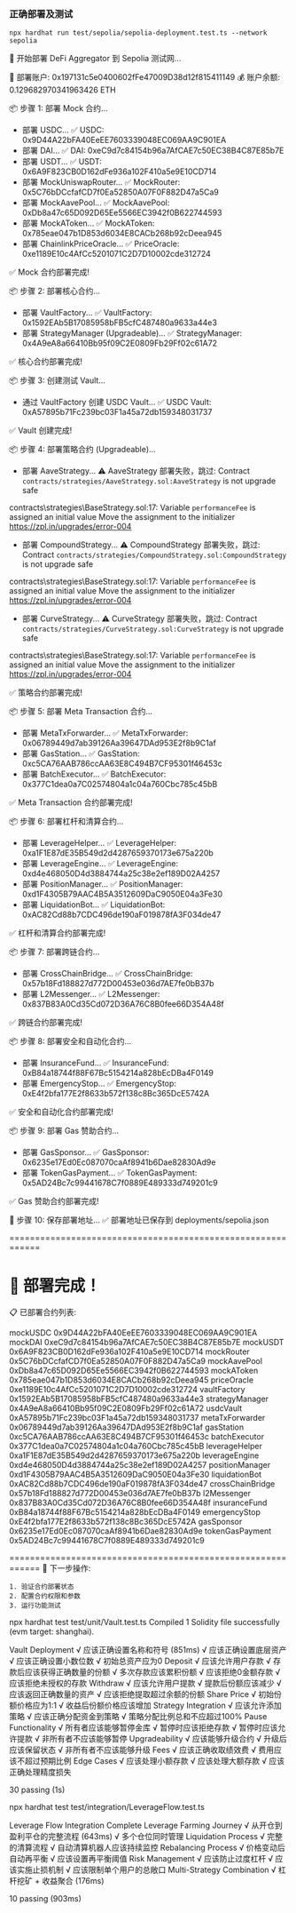 ### 正确部署及测试

 ```te
npx hardhat run test/sepolia/sepolia-deployment.test.ts --network sepolia
 ```

🚀 开始部署 DeFi Aggregator 到 Sepolia 测试网...

📍 部署账户: 0x197131c5e0400602fFe47009D38d12f815411149
💰 账户余额: 0.129682970341963426 ETH

📦 步骤 1: 部署 Mock 合约...

  - 部署 USDC...
    ✅ USDC: 0x9D44A22bFA40EeEE7603339048EC069AA9C901EA
  - 部署 DAI...
    ✅ DAI: 0xeC9d7c84154b96a7AfCAE7c50EC38B4C87E85b7E
  - 部署 USDT...
    ✅ USDT: 0x6A9F823CB0D162dFe936a102F410a5e9E10CD714
  - 部署 MockUniswapRouter...
    ✅ MockRouter: 0x5C76bDCcfafCD7f0Ea52850A07F0F882D47a5Ca9
  - 部署 MockAavePool...
    ✅ MockAavePool: 0xDb8a47c65D092D65Ee5566EC3942f0B622744593
  - 部署 MockAToken...
    ✅ MockAToken: 0x785eae047b1D853d6034E8CACb268b92cDeea945
  - 部署 ChainlinkPriceOracle...
    ✅ PriceOracle: 0xe1189E10c4AfCc5201071C2D7D10002cde312724

✅ Mock 合约部署完成!

📦 步骤 2: 部署核心合约...

  - 部署 VaultFactory...
    ✅ VaultFactory: 0x1592EAb5B17085958bFB5cfC487480a9633a44e3
  - 部署 StrategyManager (Upgradeable)...
    ✅ StrategyManager: 0x4A9eA8a66410Bb95f09C2E0809Fb29Ff02c61A72

✅ 核心合约部署完成!

📦 步骤 3: 创建测试 Vault...

  - 通过 VaultFactory 创建 USDC Vault...
    ✅ USDC Vault: 0xA57895b71Fc239bc03F1a45a72db159348031737

✅ Vault 创建完成!

📦 步骤 4: 部署策略合约 (Upgradeable)...

  - 部署 AaveStrategy...
    ⚠️ AaveStrategy 部署失败，跳过: Contract `contracts/strategies/AaveStrategy.sol:AaveStrategy` is not upgrade safe

contracts\strategies\BaseStrategy.sol:17: Variable `performanceFee` is assigned an initial value
    Move the assignment to the initializer
    https://zpl.in/upgrades/error-004

  - 部署 CompoundStrategy...
    ⚠️ CompoundStrategy 部署失败，跳过: Contract `contracts/strategies/CompoundStrategy.sol:CompoundStrategy` is not upgrade safe

contracts\strategies\BaseStrategy.sol:17: Variable `performanceFee` is assigned an initial value
    Move the assignment to the initializer
    https://zpl.in/upgrades/error-004

  - 部署 CurveStrategy...
    ⚠️ CurveStrategy 部署失败，跳过: Contract `contracts/strategies/CurveStrategy.sol:CurveStrategy` is not upgrade safe

contracts\strategies\BaseStrategy.sol:17: Variable `performanceFee` is assigned an initial value
    Move the assignment to the initializer
    https://zpl.in/upgrades/error-004

✅ 策略合约部署完成!

📦 步骤 5: 部署 Meta Transaction 合约...

  - 部署 MetaTxForwarder...
    ✅ MetaTxForwarder: 0x06789449d7ab39126Aa39647DAd953E2f8b9C1af
  - 部署 GasStation...
    ✅ GasStation: 0xc5CA76AAB786ccAA63E8C494B7CF95301f46453c
  - 部署 BatchExecutor...
    ✅ BatchExecutor: 0x377C1dea0a7C02574804a1c04a760Cbc785c45bB

✅ Meta Transaction 合约部署完成!

📦 步骤 6: 部署杠杆和清算合约...

  - 部署 LeverageHelper...
    ✅ LeverageHelper: 0xa1F1E87dE35B549d2d4287659370173e675a220b
  - 部署 LeverageEngine...
    ✅ LeverageEngine: 0xd4e468050D4d3884744a25c38e2ef189D02A4257
  - 部署 PositionManager...
    ✅ PositionManager: 0xd1F4305B79AAC4B5A3512609DaC9050E04a3Fe30
  - 部署 LiquidationBot...
    ✅ LiquidationBot: 0xAC82Cd88b7CDC496de190aF019878fA3F034de47

✅ 杠杆和清算合约部署完成!

📦 步骤 7: 部署跨链合约...

  - 部署 CrossChainBridge...
    ✅ CrossChainBridge: 0x57b18Fd188827d772D00453e036d7AE7fe0bB37b
  - 部署 L2Messenger...
    ✅ L2Messenger: 0x837B83A0Cd35Cd072D36A76C8B0fee66D354A48f

✅ 跨链合约部署完成!

📦 步骤 8: 部署安全和自动化合约...

  - 部署 InsuranceFund...
    ✅ InsuranceFund: 0xB84a18744f88F67Bc5154214a828bEcDBa4F0149
  - 部署 EmergencyStop...
    ✅ EmergencyStop: 0xE4f2bfa177E2f8633b572f138c8Bc365DcE5742A

✅ 安全和自动化合约部署完成!

📦 步骤 9: 部署 Gas 赞助合约...

  - 部署 GasSponsor...
    ✅ GasSponsor: 0x6235e17Ed0Ec087070caAf8941b6Dae82830Ad9e
  - 部署 TokenGasPayment...
    ✅ TokenGasPayment: 0x5AD24Bc7c99441678C7f0889E489333d749201c9

✅ Gas 赞助合约部署完成!

💾 步骤 10: 保存部署地址...
✅ 部署地址已保存到 deployments/sepolia.json

============================================================

🎉 部署完成！
============================================================

📋 已部署合约列表:

  mockUSDC                  0x9D44A22bFA40EeEE7603339048EC069AA9C901EA
  mockDAI                   0xeC9d7c84154b96a7AfCAE7c50EC38B4C87E85b7E
  mockUSDT                  0x6A9F823CB0D162dFe936a102F410a5e9E10CD714
  mockRouter                0x5C76bDCcfafCD7f0Ea52850A07F0F882D47a5Ca9
  mockAavePool              0xDb8a47c65D092D65Ee5566EC3942f0B622744593
  mockAToken                0x785eae047b1D853d6034E8CACb268b92cDeea945
  priceOracle               0xe1189E10c4AfCc5201071C2D7D10002cde312724
  vaultFactory              0x1592EAb5B17085958bFB5cfC487480a9633a44e3
  strategyManager           0x4A9eA8a66410Bb95f09C2E0809Fb29Ff02c61A72
  usdcVault                 0xA57895b71Fc239bc03F1a45a72db159348031737
  metaTxForwarder           0x06789449d7ab39126Aa39647DAd953E2f8b9C1af
  gasStation                0xc5CA76AAB786ccAA63E8C494B7CF95301f46453c
  batchExecutor             0x377C1dea0a7C02574804a1c04a760Cbc785c45bB
  leverageHelper            0xa1F1E87dE35B549d2d4287659370173e675a220b
  leverageEngine            0xd4e468050D4d3884744a25c38e2ef189D02A4257
  positionManager           0xd1F4305B79AAC4B5A3512609DaC9050E04a3Fe30
  liquidationBot            0xAC82Cd88b7CDC496de190aF019878fA3F034de47
  crossChainBridge          0x57b18Fd188827d772D00453e036d7AE7fe0bB37b
  l2Messenger               0x837B83A0Cd35Cd072D36A76C8B0fee66D354A48f
  insuranceFund             0xB84a18744f88F67Bc5154214a828bEcDBa4F0149
  emergencyStop             0xE4f2bfa177E2f8633b572f138c8Bc365DcE5742A
  gasSponsor                0x6235e17Ed0Ec087070caAf8941b6Dae82830Ad9e
  tokenGasPayment           0x5AD24Bc7c99441678C7f0889E489333d749201c9

============================================================
📌 下一步操作:

    1. 验证合约部署状态
    2. 配置合约权限和参数
    3. 运行功能测试



npx hardhat test test/unit/Vault.test.ts
Compiled 1 Solidity file successfully (evm target: shanghai).


  Vault
    Deployment
      √ 应该正确设置名称和符号 (851ms)
      √ 应该正确设置底层资产
      √ 应该正确设置小数位数
      √ 初始总资产应为0
    Deposit
      √ 应该允许用户存款
      √ 存款后应该获得正确数量的份额
      √ 多次存款应该累积份额
      √ 应该拒绝0金额存款
      √ 应该拒绝未授权的存款
    Withdraw
      √ 应该允许用户提款
      √ 提款后份额应该减少
      √ 应该返回正确数量的资产
      √ 应该拒绝提取超过余额的份额
    Share Price
      √ 初始份额价格应为1:1
      √ 收益后份额价格应该增加
    Strategy Integration
      √ 应该允许添加策略
      √ 应该正确分配资金到策略
      √ 策略分配比例总和不应超过100%
    Pause Functionality
      √ 所有者应该能够暂停金库
      √ 暂停时应该拒绝存款
      √ 暂停时应该允许提款
      √ 非所有者不应该能够暂停
    Upgradeability
      √ 应该能够升级合约
      √ 升级后应该保留状态
      √ 非所有者不应该能够升级
    Fees
      √ 应该正确收取绩效费
      √ 费用应该不超过预期比例
    Edge Cases
      √ 应该处理小额存款
      √ 应该处理大额存款
      √ 应该正确处理精度损失

  30 passing (1s)



 npx hardhat test test/integration/LeverageFlow.test.ts


  Leverage Flow Integration
    Complete Leverage Farming Journey
      √ 从开仓到盈利平仓的完整流程 (643ms)
      √ 多个仓位同时管理
    Liquidation Process
      √ 完整的清算流程
      √ 自动清算机器人应该持续监控
    Rebalancing Process
      √ 价格变动后自动再平衡
      √ 应该设置再平衡阈值
    Risk Management
      √ 应该防止过度杠杆
      √ 应该实施止损机制
      √ 应该限制单个用户的总敞口
    Multi-Strategy Combination
      √ 杠杆挖矿 + 收益聚合 (176ms)


  10 passing (903ms)